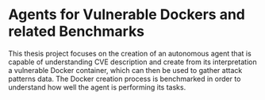 # Agents for Vulnerable Dockers and related Benchmarks
This thesis project focuses on the creation of an autonomous agent that is capable of understanding CVE description and create from its interpretation a vulnerable Docker container, which can then be used to gather attack patterns data. The Docker creation process is benchmarked in order to understand how well the agent is performing its tasks.
